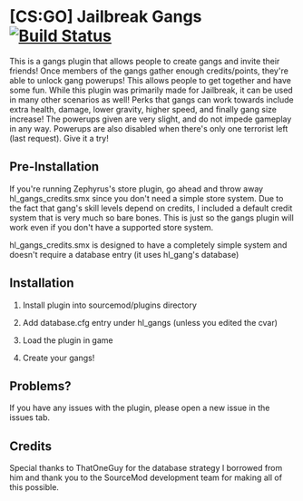 # [CS:GO] Jailbreak Gangs [![Build Status](https://travis-ci.org/Headline22/Gangs.svg?branch=master)](https://travis-ci.org/Headline22/Gangs)
This is a gangs plugin that allows people to create gangs and invite their friends! Once members of the gangs gather enough credits/points, they're able to unlock gang powerups! This allows people to get together and have some fun. While this plugin was primarily made for Jailbreak, it can be used in many other scenarios as well! Perks that gangs can work towards include extra health, damage, lower gravity, higher speed, and finally gang size increase! The powerups given are very slight, and do not impede gameplay in any way. Powerups are also disabled when there's only one terrorist left (last request). Give it a try!

## Pre-Installation
If you're running Zephyrus's store plugin, go ahead and throw away hl_gangs_credits.smx since you don't need a simple store system. Due to the fact that gang's skill levels depend on credits, I included a default credit system that is very much so bare bones. This is just so the gangs plugin will work even if you don't have a supported store system.

hl_gangs_credits.smx is designed to have a completely simple system and doesn't require a database entry (it uses hl_gang's database)
## Installation
1) Install plugin into sourcemod/plugins directory

2) Add database.cfg entry under hl_gangs (unless you edited the cvar)

3) Load the plugin in game

4) Create your gangs!

## Problems?
If you have any issues with the plugin, please open a new issue in the issues tab.

## Credits
Special thanks to ThatOneGuy for the database strategy I borrowed from him and thank you to the SourceMod development team for making all of this possible.
